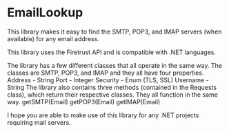 # EmailLookup
This library makes it easy to find the SMTP, POP3, and IMAP servers (when available) for any email address.


This library uses the Firetrust API and is compatible with .NET languages.


The library has a few different classes that all operate in the same way.
The classes are SMTP, POP3, and IMAP and they all have four properties.
  Address - String
  Port - Integer
  Security - Enum (TLS, SSL)
  Username - String
The library also contains three methods (contained in the Requests class), which return their respective classes. 
They all function in the same way.
  getSMTP(Email)
  getPOP3(Email)
  getIMAP(Email)
  
I hope you are able to make use of this library for any .NET projects requiring mail servers.
